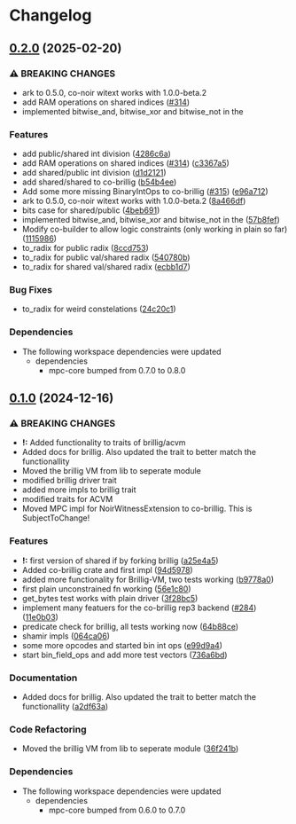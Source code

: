 # Changelog

## [0.2.0](https://github.com/Taceolabs/co-snarks/compare/co-brillig-v0.1.0...co-brillig-v0.2.0) (2025-02-20)


### ⚠ BREAKING CHANGES

* ark to 0.5.0, co-noir witext works with 1.0.0-beta.2
* add RAM operations on shared indices ([#314](https://github.com/Taceolabs/co-snarks/issues/314))
* implemented bitwise_and, bitwise_xor and bitwise_not in the

### Features

* add public/shared int division ([4286c6a](https://github.com/Taceolabs/co-snarks/commit/4286c6a7d7e42335c056c2b3a858a7dbd51bf107))
* add RAM operations on shared indices ([#314](https://github.com/Taceolabs/co-snarks/issues/314)) ([c3367a5](https://github.com/Taceolabs/co-snarks/commit/c3367a55b95c3132cfbb6401c6ec1230f46e099c))
* add shared/public int division ([d1d2121](https://github.com/Taceolabs/co-snarks/commit/d1d21215997e1a854d2919db47a8b7bbbc541747))
* add shared/shared to co-brillig ([b54b4ee](https://github.com/Taceolabs/co-snarks/commit/b54b4eeea091431a7f06eb0a87eb5e0e87ceb2b4))
* Add some more missing BinaryIntOps to co-brillig ([#315](https://github.com/Taceolabs/co-snarks/issues/315)) ([e96a712](https://github.com/Taceolabs/co-snarks/commit/e96a712dfa987fb39e17232ef11d067b29b62aef))
* ark to 0.5.0, co-noir witext works with 1.0.0-beta.2 ([8a466df](https://github.com/Taceolabs/co-snarks/commit/8a466dffde68d64bed8265e1336e454559898602))
* bits case for shared/public ([4beb691](https://github.com/Taceolabs/co-snarks/commit/4beb6910f037055a0bc08aae30dbe2995aae5bf4))
* implemented bitwise_and, bitwise_xor and bitwise_not in the ([57b8fef](https://github.com/Taceolabs/co-snarks/commit/57b8fef7dd4ea837cbccdc30718833ba72767253))
* Modify co-builder to allow logic constraints (only working in plain so far) ([1115986](https://github.com/Taceolabs/co-snarks/commit/11159866ba8275e63d7bccee6523efe71ac13e6f))
* to_radix for public radix ([8ccd753](https://github.com/Taceolabs/co-snarks/commit/8ccd753975d8a4e11fe8ed90cc757d9739d988dd))
* to_radix for public val/shared radix ([540780b](https://github.com/Taceolabs/co-snarks/commit/540780b81d4ee4772df09a7997c42af6f476ff6d))
* to_radix for shared val/shared radix ([ecbb1d7](https://github.com/Taceolabs/co-snarks/commit/ecbb1d7137713939cab0ed5010f00404e81f626a))


### Bug Fixes

* to_radix for weird constelations ([24c20c1](https://github.com/Taceolabs/co-snarks/commit/24c20c1ecc62dcc2f168ff8e0150a0c38fe31fed))


### Dependencies

* The following workspace dependencies were updated
  * dependencies
    * mpc-core bumped from 0.7.0 to 0.8.0

## [0.1.0](https://github.com/TaceoLabs/co-snarks/compare/co-brillig-v0.0.1...co-brillig-v0.1.0) (2024-12-16)


### ⚠ BREAKING CHANGES

* **!:** Added functionality to traits of brillig/acvm
* Added docs for brillig. Also updated the trait to better match the functionallity
* Moved the brillig VM from lib to seperate module
* modified brillig driver trait
* added more impls to brillig trait
* modified traits for ACVM
* Moved MPC impl for NoirWitnessExtension to co-brillig. This is SubjectToChange!

### Features

* **!:** first version of shared if by forking brillig ([a25e4a5](https://github.com/TaceoLabs/co-snarks/commit/a25e4a5cb5cdc912197871803c5872c08777b8a7))
* Added co-brillig crate and first impl ([94d5978](https://github.com/TaceoLabs/co-snarks/commit/94d5978454f8b9f1b278ef1d7ad42e58361b2c11))
* added more functionality for Brillig-VM, two tests working ([b9778a0](https://github.com/TaceoLabs/co-snarks/commit/b9778a0b1f346f7a3160456f06e71d4173a9d616))
* first plain unconstrained fn working ([56e1c80](https://github.com/TaceoLabs/co-snarks/commit/56e1c801e6d51c8e35f1f1b1b2b007d80f050999))
* get_bytes test works with plain driver ([3f28bc5](https://github.com/TaceoLabs/co-snarks/commit/3f28bc576f13f700d6d9628968b00d4eaf6350f4))
* implement many featuers for the co-brillig rep3 backend ([#284](https://github.com/TaceoLabs/co-snarks/issues/284)) ([11e0b03](https://github.com/TaceoLabs/co-snarks/commit/11e0b03b8ca437e48e0ac80e2cff870f530c58c0))
* predicate check for brillig, all tests working now ([64b88ce](https://github.com/TaceoLabs/co-snarks/commit/64b88cee4f6e437e8eb32f453410030231fab7c6))
* shamir impls ([064ca06](https://github.com/TaceoLabs/co-snarks/commit/064ca06b25d9acd0a04e0a892f1b47ee94a16f39))
* some more opcodes and started bin int ops ([e99d9a4](https://github.com/TaceoLabs/co-snarks/commit/e99d9a4af52c84b0f54864c06218b2b23154df85))
* start bin_field_ops and add more test vectors ([736a6bd](https://github.com/TaceoLabs/co-snarks/commit/736a6bde98836614416e7f7b1d45efc417e15b43))


### Documentation

* Added docs for brillig. Also updated the trait to better match the functionallity ([a2df63a](https://github.com/TaceoLabs/co-snarks/commit/a2df63aa1048364e484bde31013a1c5bbe4a9da3))


### Code Refactoring

* Moved the brillig VM from lib to seperate module ([36f241b](https://github.com/TaceoLabs/co-snarks/commit/36f241b46c6a973b3a43e24872e38da9605011fa))


### Dependencies

* The following workspace dependencies were updated
  * dependencies
    * mpc-core bumped from 0.6.0 to 0.7.0
